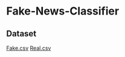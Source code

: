 # Fake-News-Classifier

## Dataset
[Fake.csv](https://drive.google.com/file/d/1sBG6PWvnxyvzlkxOcFSIyg7PTWWP6l_g/view?usp=drive_link)
[Real.csv](https://drive.google.com/file/d/1tgKK11Kc5MMT0qMf-0wXCjk4sAEvF28d/view?usp=drive_link)
